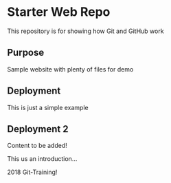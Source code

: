 # Starter Web Repo

This repository is for showing how Git and GitHub work

## Purpose

Sample website with plenty of files for demo


## Deployment

This is just a simple example

## Deployment 2 

Content to be added!

This us an introduction...

2018 Git-Training! 
